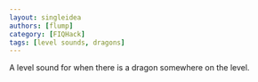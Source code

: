 ```yaml
---
layout: singleidea
authors: [flump]
category: [FIQHack]
tags: [level sounds, dragons]
---
```

A level sound for when there is a dragon somewhere on the level.
